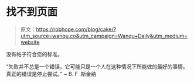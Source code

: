 # 找不到页面

> 原文：<https://robhope.com/blog/cake/?utm_source=wanqu.co&utm_campaign=Wanqu+Daily&utm_medium=website>

<main>

没有帖子符合您的标准。

“失败并不总是一个错误，它可能只是一个人在这种情况下所能做的最好的事情。真正的错误是停止尝试。”
~ B. F .斯金纳

</main>